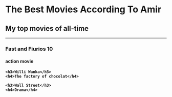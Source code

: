 <!-- Write your code below -->
<!DOCTYPE html>
<html lang="en">
<head>
    <meta charset="UTF-8">
    <meta name="viewport" content="width=device-width, initial-scale=1.0">
    <title>Document</title>
</head>
<body>
    <h1>The Best Movies According To Amir<b></h1>
    <h2>My top movies of all-time<b></h2>
    <hr>
    <h3>Fast and Fiurios 10</h3>
    <h4>action movie</h4>

    <h3>Willi Wanka</h3>
    <h4>The factory of chocolat</h4>

    <h3>Wall Street</h3>
    <h4>Drama</h4>
</body>
</html>
